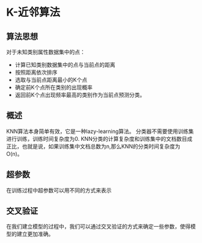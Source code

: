 # K-近邻算法

## 算法思想

对于未知类别属性数据集中的点：
* 计算已知类别数据集中的点与当前点的距离
* 按照距离依次排序
* 选取与当前点距离最小的K个点
* 确定前K个点所在类别的出现概率
* 返回前K个点出现频率最高的类别作为当前点预测分类。

## 概述

KNN算法本身简单有效，它是一种lazy-learning算法。
分类器不需要使用训练集进行训练，训练时间复杂度为0.
KNN分类的计算复杂度和训练集中的文档数目成正比，也就是说，如果训练集中文档总数为n,那么KNN的分类时间复杂度为O(n)。


## 超参数

在训练过程中超参数可以用不同的方式来表示

## 交叉验证

在我们建立模型的过程中，我们可以通过交叉验证的方式来确定一些参数，使得模型的建立更加准确。
